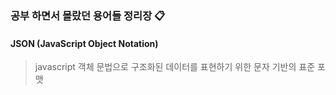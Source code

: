 ### 공부 하면서 몰랐던 용어들 정리장 📋

#### JSON (JavaScript Object Notation)
> javascript 객체 문법으로 구조화된 데이터를 표현하기 위한 문자 기반의 표준 포맷